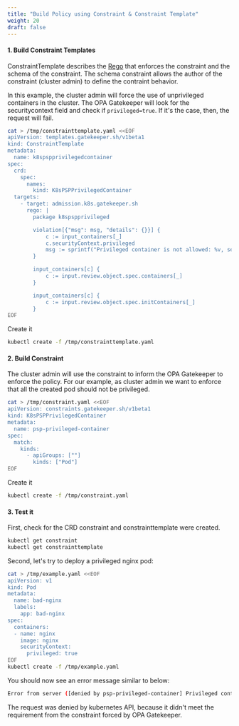 ```yaml
---
title: "Build Policy using Constraint & Constraint Template"
weight: 20
draft: false
---
```



#### 1. Build Constraint Templates

ConstraintTemplate describes the [Rego](https://www.openpolicyagent.org/docs/latest/#rego) that enforces the constraint and the schema of the constraint. The schema constraint allows the author of the constraint (cluster admin) to define the contraint behavior.

In this example, the cluster admin will force the use of unprivileged containers in the cluster. The OPA Gatekeeper will look for the securitycontext field and check if `privileged=true`. If it's the case, then, the request will fail.

```bash
cat > /tmp/constrainttemplate.yaml <<EOF
apiVersion: templates.gatekeeper.sh/v1beta1
kind: ConstraintTemplate
metadata:
  name: k8spspprivilegedcontainer
spec:
  crd:
    spec:
      names:
        kind: K8sPSPPrivilegedContainer
  targets:
    - target: admission.k8s.gatekeeper.sh
      rego: |
        package k8spspprivileged

        violation[{"msg": msg, "details": {}}] {
            c := input_containers[_]
            c.securityContext.privileged
            msg := sprintf("Privileged container is not allowed: %v, securityContext: %v", [c.name, c.securityContext])
        }

        input_containers[c] {
            c := input.review.object.spec.containers[_]
        }

        input_containers[c] {
            c := input.review.object.spec.initContainers[_]
        }
EOF
```

Create it

```bash
kubectl create -f /tmp/constrainttemplate.yaml

```

#### 2. Build Constraint

The cluster admin will use the constraint to inform the OPA Gatekeeper to enforce the policy. 
For our example, as cluster admin we want to enforce that all the created pod should not be privileged.

```bash
cat > /tmp/constraint.yaml <<EOF
apiVersion: constraints.gatekeeper.sh/v1beta1
kind: K8sPSPPrivilegedContainer
metadata:
  name: psp-privileged-container
spec:
  match:
    kinds:
      - apiGroups: [""]
        kinds: ["Pod"]
EOF
```

Create it

```bash
kubectl create -f /tmp/constraint.yaml

```


#### 3. Test it
First, check for the CRD constraint and constrainttemplate were created.

```bash
kubectl get constraint
kubectl get constrainttemplate
```

Second, let's try to deploy a privileged nginx pod:
```bash
cat > /tmp/example.yaml <<EOF
apiVersion: v1
kind: Pod
metadata:
  name: bad-nginx
  labels:
    app: bad-nginx
spec:
  containers:
  - name: nginx
    image: nginx
    securityContext:
      privileged: true
EOF
kubectl create -f /tmp/example.yaml
```

You should now see an error message similar to below:

```bash
Error from server ([denied by psp-privileged-container] Privileged container is not allowed: nginx, securityContext: {"privileged": true}): error when creating "example.yaml": admission webhook "validation.gatekeeper.sh" denied the request: [denied by psp-privileged-container] Privileged container is not allowed: nginx, securityContext: {"privileged": true}
```

The request was denied by kubernetes API, because it didn't meet the requirement from the constraint forced by OPA Gatekeeper.
